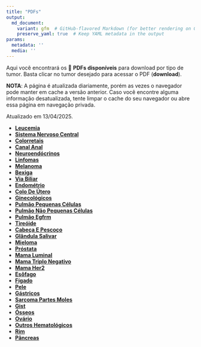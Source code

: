 ```yaml
---
title: "PDFs"
output: 
  md_document:
    variant: gfm  # GitHub-flavored Markdown (for better rendering on GitHub)
    preserve_yaml: true  # Keep YAML metadata in the output
params:
  metadata: ''
  media: ''
---
```


<script async src="https://scripts.simpleanalyticscdn.com/latest.js"></script>

Aqui você encontrará os 📝 **PDFs disponíveis** para download por tipo
de tumor. Basta clicar no tumor desejado para acessar o PDF
(**download**).

**NOTA**: A página é atualizada diariamente, porém as vezes o navegador
pode manter em cache a versão anterior. Caso você encontre alguma
informação desatualizada, tente limpar o cache do seu navegador ou abre
essa página em navegação privada.

Atualizado em 13/04/2025.

- [**Leucemia**](https://coeoralmeds-e768.restdb.io/media/67fb4b8ff63b80480017ef34?download=true)
- [**Sistema Nervoso
  Central**](https://coeoralmeds-e768.restdb.io/media/67fb4b91f63b80480017ef38?download=true)
- [**Colorretais**](https://coeoralmeds-e768.restdb.io/media/67fb4b93f63b80480017ef3d?download=true)
- [**Canal
  Anal**](https://coeoralmeds-e768.restdb.io/media/67fb4b95f63b80480017ef3f?download=true)
- [**Neuroendócrinos**](https://coeoralmeds-e768.restdb.io/media/67fb4b96f63b80480017ef41?download=true)
- [**Linfomas**](https://coeoralmeds-e768.restdb.io/media/67fb4b97f63b80480017ef43?download=true)
- [**Melanoma**](https://coeoralmeds-e768.restdb.io/media/67fb4b99f63b80480017ef45?download=true)
- [**Bexiga**](https://coeoralmeds-e768.restdb.io/media/67fb4b9af63b80480017ef46?download=true)
- [**Via
  Biliar**](https://coeoralmeds-e768.restdb.io/media/67fb4b9cf63b80480017ef4b?download=true)
- [**Endométrio**](https://coeoralmeds-e768.restdb.io/media/67fb4b9df63b80480017ef4e?download=true)
- [**Colo De
  Útero**](https://coeoralmeds-e768.restdb.io/media/67fb4b9ef63b80480017ef50?download=true)
- [**Ginecológicos**](https://coeoralmeds-e768.restdb.io/media/67fb4b9ff63b80480017ef52?download=true)
- [**Pulmão Pequenas
  Células**](https://coeoralmeds-e768.restdb.io/media/67fb4ba1f63b80480017ef54?download=true)
- [**Pulmão Não Pequenas
  Células**](https://coeoralmeds-e768.restdb.io/media/67fb4ba2f63b80480017ef56?download=true)
- [**Pulmão
  Egfrm**](https://coeoralmeds-e768.restdb.io/media/67fb4ba4f63b80480017ef58?download=true)
- [**Tireóide**](https://coeoralmeds-e768.restdb.io/media/67fb4ba6f63b80480017ef5c?download=true)
- [**Cabeça E
  Pescoço**](https://coeoralmeds-e768.restdb.io/media/67fb4ba7f63b80480017ef5e?download=true)
- [**Glândula
  Salivar**](https://coeoralmeds-e768.restdb.io/media/67fb4ba9f63b80480017ef60?download=true)
- [**Mieloma**](https://coeoralmeds-e768.restdb.io/media/67fb4baaf63b80480017ef62?download=true)
- [**Próstata**](https://coeoralmeds-e768.restdb.io/media/67fb4bacf63b80480017ef64?download=true)
- [**Mama
  Luminal**](https://coeoralmeds-e768.restdb.io/media/67fb4baff63b80480017ef68?download=true)
- [**Mama Triplo
  Negativo**](https://coeoralmeds-e768.restdb.io/media/67fb4bb0f63b80480017ef6a?download=true)
- [**Mama
  Her2**](https://coeoralmeds-e768.restdb.io/media/67fb4bb1f63b80480017ef6c?download=true)
- [**Esôfago**](https://coeoralmeds-e768.restdb.io/media/67fb4bb3f63b80480017ef6e?download=true)
- [**Fígado**](https://coeoralmeds-e768.restdb.io/media/67fb4bb4f63b80480017ef70?download=true)
- [**Pele**](https://coeoralmeds-e768.restdb.io/media/67fb4bb5f63b80480017ef72?download=true)
- [**Gástricos**](https://coeoralmeds-e768.restdb.io/media/67fb4bb6f63b80480017ef74?download=true)
- [**Sarcoma Partes
  Moles**](https://coeoralmeds-e768.restdb.io/media/67fb4bb8f63b80480017ef75?download=true)
- [**Gist**](https://coeoralmeds-e768.restdb.io/media/67fb4bb9f63b80480017ef77?download=true)
- [**Ósseos**](https://coeoralmeds-e768.restdb.io/media/67fb4bbaf63b80480017ef79?download=true)
- [**Ovário**](https://coeoralmeds-e768.restdb.io/media/67fb4bbbf63b80480017ef7b?download=true)
- [**Outros
  Hematológicos**](https://coeoralmeds-e768.restdb.io/media/67fb4bbdf63b80480017ef7d?download=true)
- [**Rim**](https://coeoralmeds-e768.restdb.io/media/67fb4bbef63b80480017ef80?download=true)
- [**Pâncreas**](https://coeoralmeds-e768.restdb.io/media/67fb4bbff63b80480017ef82?download=true)
